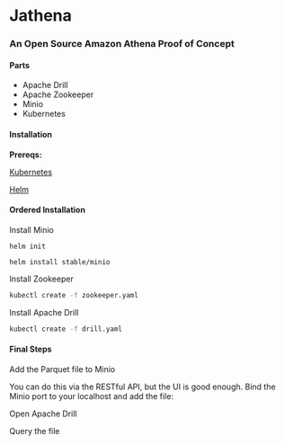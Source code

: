 # Jathena
### An Open Source Amazon Athena Proof of Concept


#### Parts

* Apache Drill
* Apache Zookeeper
* Minio
* Kubernetes

#### Installation 


**Prereqs:**

[Kubernetes](https://kubernetes.io)

[Helm](https://helm.sh)



#### Ordered Installation 

Install Minio

```
helm init

helm install stable/minio
```

Install Zookeeper 

```bash
kubectl create -f zookeeper.yaml
```

Install Apache Drill 

```bash
kubectl create -f drill.yaml
```

#### Final Steps

Add the Parquet file to Minio

You can do this via the RESTful API, but the UI is good enough. Bind the Minio port to your localhost and add the file:






Open Apache Drill


Query the file 
